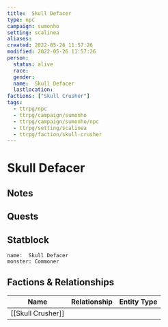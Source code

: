 ```yaml
---
title:  Skull Defacer
type: npc
campaign: sumonho
setting: scalinea
aliases: 
created: 2022-05-26 11:57:26
modified: 2022-05-26 11:57:26
person:
  status: alive
  race: 
  gender: 
  name:  Skull Defacer
  lastlocation: 
factions: ["Skull Crusher"]
tags:
  - ttrpg/npc
  - ttrpg/campaign/sumonho
  - ttrpg/campaign/sumonho/npc
  - ttrpg/setting/scalinea
  - ttrpg/faction/skull-crusher
---
```


#  Skull Defacer

## Notes


## Quests


## Statblock

```statblock
name:  Skull Defacer
monster: Commoner
```


## Factions & Relationships
| Name | Relationship | Entity Type |
| ---- |:------------:| ----------- |
| [[Skull Crusher]] | | |



